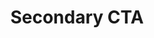 ---
title: Secondary CTA
category: Marketing
paid: false
isActive: true
ltr: {"vue":{"vueCss":[{"label":"App.vue","code":"<template>\n  <section class=\"cta-secondary\">\n    <div class=\"cta-cover\"></div>\n    <div class=\"cta-container\">\n      <div class=\"cta-details\">\n        <h3>\n          build your websites with <span>high performance</span>\n        </h3>\n        <p>\n          Nam erat risus, sodales sit amet lobortis ut, finibus eget metus. Cras aliquam ante ut tortor posuere feugiat.\n          Duis sodales nisi id porta lacinia.\n        </p>\n        <a class=\"cta-btn\" href=\"javascript:void()\">\n          Try it out\n          <svg xmlns=\"http://www.w3.org/2000/svg\" fill=\"none\" viewBox=\"0 0 24 24\" stroke=\"currentColor\">\n            <path strokeLinecap=\"round\" strokeLinejoin=\"round\" strokeWidth={2} d=\"M13 7l5 5m0 0l-5 5m5-5H6\" />\n          </svg>\n        </a>\n      </div>\n      <div class=\"cta-image\">\n        <img src=\"https://i.postimg.cc/kgd4WhyS/container.png\" alt=\"\" />\n      </div>\n    </div>\n  </section>\n</template>"},{"label":"style.css","code":".cta-secondary {\n  position: relative;\n  max-width: 1280px;\n  margin-left: auto;\n  margin-right: auto;\n  padding: 1rem;\n}\n\n@media (min-width: 640px) {\n  .cta-secondary {\n    padding-left: 2rem;\n    padding-right: 2rem;\n  }\n}\n\n.cta-secondary .cta-cover {\n  position: absolute;\n  top: 0px;\n  left: 0px;\n  width: 100%;\n  height: 100%;\n  background-color: #FFF;\n  opacity: 0.4;\n  background-image: url(\"data:image/svg+xml,%3Csvg xmlns='http://www.w3.org/2000/svg' width='100' height='100' viewBox='0 0 100 100'%3E%3Cg fill-rule='evenodd'%3E%3Cg fill='%23e5e7eb' fill-opacity='0.4'%3E%3Cpath opacity='.5' d='M96 95h4v1h-4v4h-1v-4h-9v4h-1v-4h-9v4h-1v-4h-9v4h-1v-4h-9v4h-1v-4h-9v4h-1v-4h-9v4h-1v-4h-9v4h-1v-4h-9v4h-1v-4H0v-1h15v-9H0v-1h15v-9H0v-1h15v-9H0v-1h15v-9H0v-1h15v-9H0v-1h15v-9H0v-1h15v-9H0v-1h15v-9H0v-1h15V0h1v15h9V0h1v15h9V0h1v15h9V0h1v15h9V0h1v15h9V0h1v15h9V0h1v15h9V0h1v15h9V0h1v15h4v1h-4v9h4v1h-4v9h4v1h-4v9h4v1h-4v9h4v1h-4v9h4v1h-4v9h4v1h-4v9h4v1h-4v9zm-1 0v-9h-9v9h9zm-10 0v-9h-9v9h9zm-10 0v-9h-9v9h9zm-10 0v-9h-9v9h9zm-10 0v-9h-9v9h9zm-10 0v-9h-9v9h9zm-10 0v-9h-9v9h9zm-10 0v-9h-9v9h9zm-9-10h9v-9h-9v9zm10 0h9v-9h-9v9zm10 0h9v-9h-9v9zm10 0h9v-9h-9v9zm10 0h9v-9h-9v9zm10 0h9v-9h-9v9zm10 0h9v-9h-9v9zm10 0h9v-9h-9v9zm9-10v-9h-9v9h9zm-10 0v-9h-9v9h9zm-10 0v-9h-9v9h9zm-10 0v-9h-9v9h9zm-10 0v-9h-9v9h9zm-10 0v-9h-9v9h9zm-10 0v-9h-9v9h9zm-10 0v-9h-9v9h9zm-9-10h9v-9h-9v9zm10 0h9v-9h-9v9zm10 0h9v-9h-9v9zm10 0h9v-9h-9v9zm10 0h9v-9h-9v9zm10 0h9v-9h-9v9zm10 0h9v-9h-9v9zm10 0h9v-9h-9v9zm9-10v-9h-9v9h9zm-10 0v-9h-9v9h9zm-10 0v-9h-9v9h9zm-10 0v-9h-9v9h9zm-10 0v-9h-9v9h9zm-10 0v-9h-9v9h9zm-10 0v-9h-9v9h9zm-10 0v-9h-9v9h9zm-9-10h9v-9h-9v9zm10 0h9v-9h-9v9zm10 0h9v-9h-9v9zm10 0h9v-9h-9v9zm10 0h9v-9h-9v9zm10 0h9v-9h-9v9zm10 0h9v-9h-9v9zm10 0h9v-9h-9v9zm9-10v-9h-9v9h9zm-10 0v-9h-9v9h9zm-10 0v-9h-9v9h9zm-10 0v-9h-9v9h9zm-10 0v-9h-9v9h9zm-10 0v-9h-9v9h9zm-10 0v-9h-9v9h9zm-10 0v-9h-9v9h9zm-9-10h9v-9h-9v9zm10 0h9v-9h-9v9zm10 0h9v-9h-9v9zm10 0h9v-9h-9v9zm10 0h9v-9h-9v9zm10 0h9v-9h-9v9zm10 0h9v-9h-9v9zm10 0h9v-9h-9v9z'/%3E%3Cpath d='M6 5V0H5v5H0v1h5v94h1V6h94V5H6z'/%3E%3C/g%3E%3C/g%3E%3C/svg%3E\");\n}\n\n.cta-secondary .cta-container {\n  position: relative;\n  z-index: 10;\n  gap: 1.25rem;\n}\n\n@media (min-width: 1024px) {\n  .cta-secondary .cta-container {\n    display: flex;\n    align-items: center;\n  }\n}\n\n.cta-secondary .cta-container .cta-details {\n  flex: 1;\n  max-width: 32rem;\n  padding-top: 1.25rem;\n  padding-bottom: 1.25rem;\n}\n\n@media (min-width: 640px) {\n  .cta-secondary .cta-container .cta-details {\n    margin-left: auto;\n    margin-right: auto;\n    text-align: center;\n  }\n}\n\n@media (min-width: 1024px) {\n  .cta-secondary .cta-container .cta-details {\n    max-width: max-content;\n    text-align: left;\n  }\n}\n\n.cta-secondary .cta-container .cta-details h3 {\n  font-size: 1.875rem;\n  line-height: 2.25rem;\n  color: #1f2937;\n  font-weight: 600;\n}\n\n.cta-secondary .cta-container .cta-details h3 span {\n  color: #4f46e5;\n}\n\n@media (min-width: 768px) {\n  .cta-secondary .cta-container .cta-details h3 {\n    font-size: 2.25rem;\n    line-height: 2.5rem;\n  }\n}\n\n.cta-secondary .cta-container .cta-details p {\n  color: #6b7280;\n  line-height: 1.625;\n  margin-top: 0.75rem;\n}\n\n.cta-secondary .cta-container .cta-details .cta-btn {\n  margin-top: 1.25rem;\n  padding: 0.5rem 1rem 0.5rem 1rem;\n  color: #4f46e5;\n  background-color: #eef2ff;\n  font-weight: 500;\n  border-radius: 999px;\n  display: inline-flex;\n  align-items: center;\n}\n\n.cta-secondary .cta-container .cta-details .cta-btn svg {\n  width: 1.5rem;\n  height: 1.5rem;\n  margin-left: 0.25rem;\n  transition-duration: 150ms;\n}\n\n.cta-secondary .cta-container .cta-image {\n  flex: 1;\n  margin-top: 1.25rem;\n  margin-left: auto;\n  margin-right: auto;\n}\n\n@media (min-width: 640px) {\n  .cta-secondary .cta-container .cta-image {\n    width: 75%;\n  }\n}\n\n@media (min-width: 1024px) {\n  .cta-secondary .cta-container .cta-image {\n    margin-top: 0px;\n    width: auto;\n  }\n}\n\n.cta-secondary .cta-container .cta-image img {\n  width: 100%;\n}"}],"vueTail":[{"label":"App.vue","code":"<template>\n  <section class=\"cta-sec relative max-w-screen-xl mx-auto py-4 px-4 sm:px-8\">\n    <div class=\"absolute top-0 left-0 w-full h-full bg-white opacity-40\"></div>\n    <div class=\"relative z-10 gap-5 items-center lg:flex\">\n      <div class=\"flex-1 max-w-lg py-5 sm:mx-auto sm:text-center lg:max-w-max lg:text-left\">\n        <h3 class=\"text-3xl text-gray-800 font-semibold md:text-4xl\">\n          build your websites with <span class=\"text-indigo-600\">high performance</span>\n        </h3>\n        <p class=\"text-gray-500 leading-relaxed mt-3\">\n          Nam erat risus, sodales sit amet lobortis ut, finibus eget metus. Cras aliquam ante ut tortor posuere feugiat.\n          Duis sodales nisi id porta lacinia.\n        </p>\n        <a class=\"mt-5 px-4 py-2 text-indigo-600 font-medium bg-indigo-50 rounded-full inline-flex items-center\"\n          href=\"javascript:void()\">\n          Try it out\n          <svg xmlns=\"http://www.w3.org/2000/svg\" class=\"h-6 w-6 ml-1 duration-150\" fill=\"none\" viewBox=\"0 0 24 24\"\n            stroke=\"currentColor\">\n            <path strokeLinecap=\"round\" strokeLinejoin=\"round\" strokeWidth={2} d=\"M13 7l5 5m0 0l-5 5m5-5H6\" />\n          </svg>\n        </a>\n      </div>\n      <div class=\"flex-1 mt-5 mx-auto sm:w-9/12 lg:mt-0 lg:w-auto\">\n        <img src=\"https://i.postimg.cc/kgd4WhyS/container.png\" alt=\"\" class=\"w-full\" />\n      </div>\n    </div>\n  </section>\n</template>\n\n<style scoped>\n.cta-sec {\n  background-image: url(\"data:image/svg+xml,%3Csvg xmlns='http://www.w3.org/2000/svg' width='100' height='100' viewBox='0 0 100 100'%3E%3Cg fill-rule='evenodd'%3E%3Cg fill='%23e5e7eb' fill-opacity='0.4'%3E%3Cpath opacity='.5' d='M96 95h4v1h-4v4h-1v-4h-9v4h-1v-4h-9v4h-1v-4h-9v4h-1v-4h-9v4h-1v-4h-9v4h-1v-4h-9v4h-1v-4h-9v4h-1v-4h-9v4h-1v-4H0v-1h15v-9H0v-1h15v-9H0v-1h15v-9H0v-1h15v-9H0v-1h15v-9H0v-1h15v-9H0v-1h15v-9H0v-1h15v-9H0v-1h15V0h1v15h9V0h1v15h9V0h1v15h9V0h1v15h9V0h1v15h9V0h1v15h9V0h1v15h9V0h1v15h9V0h1v15h4v1h-4v9h4v1h-4v9h4v1h-4v9h4v1h-4v9h4v1h-4v9h4v1h-4v9h4v1h-4v9h4v1h-4v9zm-1 0v-9h-9v9h9zm-10 0v-9h-9v9h9zm-10 0v-9h-9v9h9zm-10 0v-9h-9v9h9zm-10 0v-9h-9v9h9zm-10 0v-9h-9v9h9zm-10 0v-9h-9v9h9zm-10 0v-9h-9v9h9zm-9-10h9v-9h-9v9zm10 0h9v-9h-9v9zm10 0h9v-9h-9v9zm10 0h9v-9h-9v9zm10 0h9v-9h-9v9zm10 0h9v-9h-9v9zm10 0h9v-9h-9v9zm10 0h9v-9h-9v9zm9-10v-9h-9v9h9zm-10 0v-9h-9v9h9zm-10 0v-9h-9v9h9zm-10 0v-9h-9v9h9zm-10 0v-9h-9v9h9zm-10 0v-9h-9v9h9zm-10 0v-9h-9v9h9zm-10 0v-9h-9v9h9zm-9-10h9v-9h-9v9zm10 0h9v-9h-9v9zm10 0h9v-9h-9v9zm10 0h9v-9h-9v9zm10 0h9v-9h-9v9zm10 0h9v-9h-9v9zm10 0h9v-9h-9v9zm10 0h9v-9h-9v9zm9-10v-9h-9v9h9zm-10 0v-9h-9v9h9zm-10 0v-9h-9v9h9zm-10 0v-9h-9v9h9zm-10 0v-9h-9v9h9zm-10 0v-9h-9v9h9zm-10 0v-9h-9v9h9zm-10 0v-9h-9v9h9zm-9-10h9v-9h-9v9zm10 0h9v-9h-9v9zm10 0h9v-9h-9v9zm10 0h9v-9h-9v9zm10 0h9v-9h-9v9zm10 0h9v-9h-9v9zm10 0h9v-9h-9v9zm10 0h9v-9h-9v9zm9-10v-9h-9v9h9zm-10 0v-9h-9v9h9zm-10 0v-9h-9v9h9zm-10 0v-9h-9v9h9zm-10 0v-9h-9v9h9zm-10 0v-9h-9v9h9zm-10 0v-9h-9v9h9zm-10 0v-9h-9v9h9zm-9-10h9v-9h-9v9zm10 0h9v-9h-9v9zm10 0h9v-9h-9v9zm10 0h9v-9h-9v9zm10 0h9v-9h-9v9zm10 0h9v-9h-9v9zm10 0h9v-9h-9v9zm10 0h9v-9h-9v9z'/%3E%3Cpath d='M6 5V0H5v5H0v1h5v94h1V6h94V5H6z'/%3E%3C/g%3E%3C/g%3E%3C/svg%3E\");\n}\n</style>"}]},"preview":"function App() {\n    return (\n        <section className=\"relative max-w-screen-xl px-4 py-4 mx-auto cta-sec md:px-8\">\n            <div className=\"absolute top-0 left-0 w-full h-full bg-white opacity-40\"></div>\n            <div className=\"relative z-10 items-center gap-5 lg:flex\">\n                <div className=\"flex-1 max-w-lg py-5 sm:mx-auto sm:text-center lg:max-w-max lg:text-left\">\n                    <h3 className=\"text-3xl font-semibold text-gray-800 md:text-4xl\">\n                        build your websites with <span className=\"text-indigo-600\">high performance</span>\n                    </h3>\n                    <p className=\"mt-3 leading-relaxed text-gray-500\">\n                        Nam erat risus, sodales sit amet lobortis ut, finibus eget metus. Cras aliquam ante ut tortor posuere feugiat. Duis sodales nisi id porta lacinia.\n                    </p>\n                    <a\n                        className=\"inline-flex items-center px-4 py-2 mt-5 font-medium text-indigo-600 rounded-full bg-indigo-50\"\n                        href=\"javascript:void()\">\n                        Try it out\n                        <svg xmlns=\"http://www.w3.org/2000/svg\" className=\"w-6 h-6 ml-1 duration-150\" fill=\"none\" viewBox=\"0 0 24 24\" stroke=\"currentColor\">\n                        <path strokeLinecap=\"round\" strokeLinejoin=\"round\" strokeWidth={2} d=\"M13 7l5 5m0 0l-5 5m5-5H6\" />\n                        </svg>\n                    </a>\n                </div>\n                <div className=\"flex-1 mx-auto mt-5 sm:w-9/12 lg:mt-0 lg:w-auto\">\n                    <img \n                        src=\"https://i.postimg.cc/kgd4WhyS/container.png\" \n                        alt=\"\" \n                        className=\"w-full\" \n                    />\n                </div>\n            </div>\n        </section>\n    )\n}\n","react":{"jsxCss":[{"label":"App.jsx","code":"export default () => {\n    return (\n        <section className=\"cta-secondary\">\n            <div className=\"cta-cover\"></div>\n            <div className=\"cta-container\">\n                <div className=\"cta-details\">\n                    <h3>\n                        build your websites with <span>high performance</span>\n                    </h3>\n                    <p>\n                        Nam erat risus, sodales sit amet lobortis ut, finibus eget metus. Cras aliquam ante ut tortor posuere feugiat. Duis sodales nisi id porta lacinia.\n                    </p>\n                    <a\n                        className=\"cta-btn\"\n                        href=\"javascript:void()\">\n                        Try it out\n                        <svg xmlns=\"http://www.w3.org/2000/svg\" fill=\"none\" viewBox=\"0 0 24 24\" stroke=\"currentColor\">\n                            <path strokeLinecap=\"round\" strokeLinejoin=\"round\" strokeWidth={2} d=\"M13 7l5 5m0 0l-5 5m5-5H6\" />\n                        </svg>\n                    </a>\n                </div>\n                <div className=\"cta-image\">\n                    <img \n                        src=\"https://i.postimg.cc/kgd4WhyS/container.png\" \n                        alt=\"\" \n                    />\n                </div>\n            </div>\n        </section>\n    )\n}\n"},{"label":"style.css","code":".cta-secondary {\n  position: relative;\n  max-width: 1280px;\n  margin-left: auto;\n  margin-right: auto;\n  padding: 1rem;\n}\n@media (min-width: 640px) {\n  .cta-secondary {\n    padding-left: 2rem;\n    padding-right: 2rem;\n  }\n}\n.cta-secondary .cta-cover {\n  position: absolute;\n  top: 0px;\n  left: 0px;\n  width: 100%;\n  height: 100%;\n  background-color: #FFF;\n  opacity: 0.4;\n  background-image: url(\"data:image/svg+xml,%3Csvg xmlns='http://www.w3.org/2000/svg' width='100' height='100' viewBox='0 0 100 100'%3E%3Cg fill-rule='evenodd'%3E%3Cg fill='%23e5e7eb' fill-opacity='0.4'%3E%3Cpath opacity='.5' d='M96 95h4v1h-4v4h-1v-4h-9v4h-1v-4h-9v4h-1v-4h-9v4h-1v-4h-9v4h-1v-4h-9v4h-1v-4h-9v4h-1v-4h-9v4h-1v-4h-9v4h-1v-4H0v-1h15v-9H0v-1h15v-9H0v-1h15v-9H0v-1h15v-9H0v-1h15v-9H0v-1h15v-9H0v-1h15v-9H0v-1h15v-9H0v-1h15V0h1v15h9V0h1v15h9V0h1v15h9V0h1v15h9V0h1v15h9V0h1v15h9V0h1v15h9V0h1v15h9V0h1v15h4v1h-4v9h4v1h-4v9h4v1h-4v9h4v1h-4v9h4v1h-4v9h4v1h-4v9h4v1h-4v9h4v1h-4v9zm-1 0v-9h-9v9h9zm-10 0v-9h-9v9h9zm-10 0v-9h-9v9h9zm-10 0v-9h-9v9h9zm-10 0v-9h-9v9h9zm-10 0v-9h-9v9h9zm-10 0v-9h-9v9h9zm-10 0v-9h-9v9h9zm-9-10h9v-9h-9v9zm10 0h9v-9h-9v9zm10 0h9v-9h-9v9zm10 0h9v-9h-9v9zm10 0h9v-9h-9v9zm10 0h9v-9h-9v9zm10 0h9v-9h-9v9zm10 0h9v-9h-9v9zm9-10v-9h-9v9h9zm-10 0v-9h-9v9h9zm-10 0v-9h-9v9h9zm-10 0v-9h-9v9h9zm-10 0v-9h-9v9h9zm-10 0v-9h-9v9h9zm-10 0v-9h-9v9h9zm-10 0v-9h-9v9h9zm-9-10h9v-9h-9v9zm10 0h9v-9h-9v9zm10 0h9v-9h-9v9zm10 0h9v-9h-9v9zm10 0h9v-9h-9v9zm10 0h9v-9h-9v9zm10 0h9v-9h-9v9zm10 0h9v-9h-9v9zm9-10v-9h-9v9h9zm-10 0v-9h-9v9h9zm-10 0v-9h-9v9h9zm-10 0v-9h-9v9h9zm-10 0v-9h-9v9h9zm-10 0v-9h-9v9h9zm-10 0v-9h-9v9h9zm-10 0v-9h-9v9h9zm-9-10h9v-9h-9v9zm10 0h9v-9h-9v9zm10 0h9v-9h-9v9zm10 0h9v-9h-9v9zm10 0h9v-9h-9v9zm10 0h9v-9h-9v9zm10 0h9v-9h-9v9zm10 0h9v-9h-9v9zm9-10v-9h-9v9h9zm-10 0v-9h-9v9h9zm-10 0v-9h-9v9h9zm-10 0v-9h-9v9h9zm-10 0v-9h-9v9h9zm-10 0v-9h-9v9h9zm-10 0v-9h-9v9h9zm-10 0v-9h-9v9h9zm-9-10h9v-9h-9v9zm10 0h9v-9h-9v9zm10 0h9v-9h-9v9zm10 0h9v-9h-9v9zm10 0h9v-9h-9v9zm10 0h9v-9h-9v9zm10 0h9v-9h-9v9zm10 0h9v-9h-9v9z'/%3E%3Cpath d='M6 5V0H5v5H0v1h5v94h1V6h94V5H6z'/%3E%3C/g%3E%3C/g%3E%3C/svg%3E\");\n}\n.cta-secondary .cta-container {\n  position: relative;\n  z-index: 10;\n  gap: 1.25rem;\n}\n@media (min-width: 1024px) {\n  .cta-secondary .cta-container {\n    display: flex;\n    align-items: center;\n  }\n}\n.cta-secondary .cta-container .cta-details {\n  flex: 1;\n  max-width: 32rem;\n  padding-top: 1.25rem;\n  padding-bottom: 1.25rem;\n}\n@media (min-width: 640px) {\n  .cta-secondary .cta-container .cta-details {\n    margin-left: auto;\n    margin-right: auto;\n    text-align: center;\n  }\n}\n@media (min-width: 1024px) {\n  .cta-secondary .cta-container .cta-details {\n    max-width: max-content;\n    text-align: left;\n  }\n}\n.cta-secondary .cta-container .cta-details h3 {\n  font-size: 1.875rem;\n  line-height: 2.25rem;\n  color: #1f2937;\n  font-weight: 600;\n}\n.cta-secondary .cta-container .cta-details h3 span {\n  color: #4f46e5;\n}\n@media (min-width: 768px) {\n  .cta-secondary .cta-container .cta-details h3 {\n    font-size: 2.25rem;\n    line-height: 2.5rem;\n  }\n}\n.cta-secondary .cta-container .cta-details p {\n  color: #6b7280;\n  line-height: 1.625;\n  margin-top: 0.75rem;\n}\n.cta-secondary .cta-container .cta-details .cta-btn {\n  margin-top: 1.25rem;\n  padding: 0.5rem 1rem 0.5rem 1rem;\n  color: #4f46e5;\n  background-color: #eef2ff;\n  font-weight: 500;\n  border-radius: 999px;\n  display: inline-flex;\n  align-items: center;\n}\n.cta-secondary .cta-container .cta-details .cta-btn svg {\n  width: 1.5rem;\n  height: 1.5rem;\n  margin-left: 0.25rem;\n  transition-duration: 150ms;\n}\n.cta-secondary .cta-container .cta-image {\n  flex: 1;\n  margin-top: 1.25rem;\n  margin-left: auto;\n  margin-right: auto;\n}\n@media (min-width: 640px) {\n  .cta-secondary .cta-container .cta-image {\n    width: 75%;\n  }\n}\n@media (min-width: 1024px) {\n  .cta-secondary .cta-container .cta-image {\n    margin-top: 0px;\n    width: auto;\n  }\n}\n.cta-secondary .cta-container .cta-image img {\n  width: 100%;\n}\n"}],"jsxTail":[{"code":"export default () => {\n    return (\n        <section className=\"cta-sec relative max-w-screen-xl mx-auto py-4 px-4 md:px-8\">\n            <div className=\"absolute top-0 left-0 w-full h-full bg-white opacity-40\"></div>\n            <div className=\"relative z-10 gap-5 items-center lg:flex\">\n                <div className=\"flex-1 max-w-lg py-5 sm:mx-auto sm:text-center lg:max-w-max lg:text-left\">\n                    <h3 className=\"text-3xl text-gray-800 font-semibold md:text-4xl\">\n                        build your websites with <span className=\"text-indigo-600\">high performance</span>\n                    </h3>\n                    <p className=\"text-gray-500 leading-relaxed mt-3\">\n                        Nam erat risus, sodales sit amet lobortis ut, finibus eget metus. Cras aliquam ante ut tortor posuere feugiat. Duis sodales nisi id porta lacinia.\n                    </p>\n                    <a\n                        className=\"mt-5 px-4 py-2 text-indigo-600 font-medium bg-indigo-50 rounded-full inline-flex items-center\"\n                        href=\"javascript:void()\">\n                        Try it out\n                        <svg xmlns=\"http://www.w3.org/2000/svg\" className=\"h-6 w-6 ml-1 duration-150\" fill=\"none\" viewBox=\"0 0 24 24\" stroke=\"currentColor\">\n                        <path strokeLinecap=\"round\" strokeLinejoin=\"round\" strokeWidth={2} d=\"M13 7l5 5m0 0l-5 5m5-5H6\" />\n                        </svg>\n                    </a>\n                </div>\n                <div className=\"flex-1 mt-5 mx-auto sm:w-9/12 lg:mt-0 lg:w-auto\">\n                    <img \n                        src=\"https://i.postimg.cc/kgd4WhyS/container.png\" \n                        alt=\"\" \n                        className=\"w-full\" \n                    />\n                </div>\n            </div>\n\n            <style jsx>{`\n                .cta-sec {\n                    background-image: url(\"data:image/svg+xml,%3Csvg xmlns='http://www.w3.org/2000/svg' width='100' height='100' viewBox='0 0 100 100'%3E%3Cg fill-rule='evenodd'%3E%3Cg fill='%23e5e7eb' fill-opacity='0.4'%3E%3Cpath opacity='.5' d='M96 95h4v1h-4v4h-1v-4h-9v4h-1v-4h-9v4h-1v-4h-9v4h-1v-4h-9v4h-1v-4h-9v4h-1v-4h-9v4h-1v-4h-9v4h-1v-4h-9v4h-1v-4H0v-1h15v-9H0v-1h15v-9H0v-1h15v-9H0v-1h15v-9H0v-1h15v-9H0v-1h15v-9H0v-1h15v-9H0v-1h15v-9H0v-1h15V0h1v15h9V0h1v15h9V0h1v15h9V0h1v15h9V0h1v15h9V0h1v15h9V0h1v15h9V0h1v15h9V0h1v15h4v1h-4v9h4v1h-4v9h4v1h-4v9h4v1h-4v9h4v1h-4v9h4v1h-4v9h4v1h-4v9h4v1h-4v9zm-1 0v-9h-9v9h9zm-10 0v-9h-9v9h9zm-10 0v-9h-9v9h9zm-10 0v-9h-9v9h9zm-10 0v-9h-9v9h9zm-10 0v-9h-9v9h9zm-10 0v-9h-9v9h9zm-10 0v-9h-9v9h9zm-9-10h9v-9h-9v9zm10 0h9v-9h-9v9zm10 0h9v-9h-9v9zm10 0h9v-9h-9v9zm10 0h9v-9h-9v9zm10 0h9v-9h-9v9zm10 0h9v-9h-9v9zm10 0h9v-9h-9v9zm9-10v-9h-9v9h9zm-10 0v-9h-9v9h9zm-10 0v-9h-9v9h9zm-10 0v-9h-9v9h9zm-10 0v-9h-9v9h9zm-10 0v-9h-9v9h9zm-10 0v-9h-9v9h9zm-10 0v-9h-9v9h9zm-9-10h9v-9h-9v9zm10 0h9v-9h-9v9zm10 0h9v-9h-9v9zm10 0h9v-9h-9v9zm10 0h9v-9h-9v9zm10 0h9v-9h-9v9zm10 0h9v-9h-9v9zm10 0h9v-9h-9v9zm9-10v-9h-9v9h9zm-10 0v-9h-9v9h9zm-10 0v-9h-9v9h9zm-10 0v-9h-9v9h9zm-10 0v-9h-9v9h9zm-10 0v-9h-9v9h9zm-10 0v-9h-9v9h9zm-10 0v-9h-9v9h9zm-9-10h9v-9h-9v9zm10 0h9v-9h-9v9zm10 0h9v-9h-9v9zm10 0h9v-9h-9v9zm10 0h9v-9h-9v9zm10 0h9v-9h-9v9zm10 0h9v-9h-9v9zm10 0h9v-9h-9v9zm9-10v-9h-9v9h9zm-10 0v-9h-9v9h9zm-10 0v-9h-9v9h9zm-10 0v-9h-9v9h9zm-10 0v-9h-9v9h9zm-10 0v-9h-9v9h9zm-10 0v-9h-9v9h9zm-10 0v-9h-9v9h9zm-9-10h9v-9h-9v9zm10 0h9v-9h-9v9zm10 0h9v-9h-9v9zm10 0h9v-9h-9v9zm10 0h9v-9h-9v9zm10 0h9v-9h-9v9zm10 0h9v-9h-9v9zm10 0h9v-9h-9v9z'/%3E%3Cpath d='M6 5V0H5v5H0v1h5v94h1V6h94V5H6z'/%3E%3C/g%3E%3C/g%3E%3C/svg%3E\");\n                }\n            `}</style>\n        </section>\n    )\n}\n","label":"App.jsx"}]}}
rtl: {"react":{"jsxCss":[{"label":"App.jsx","code":"export default () => {\n    return (\n        <section className=\"cta-secondary\">\n            <div className=\"cta-cover\"></div>\n            <div className=\"cta-container\">\n                <div className=\"cta-details\">\n                    <h3>\n                        بناء مواقع الويب الخاصة بك <span>بأداء عالٍ</span>\n                    </h3>\n                    <p>\n                        هناك حقيقة مثبتة منذ زمن طويل وهي أن المحتوى المقروء لصفحة ما سيلهي القارئ عن التركيز على الشكل الخارجي للنص أو شكل توضع الفقرات في الصفحة التي يقرأها. الهدف من استخدام.\n                    </p>\n                    <a\n                        className=\"cta-btn\"\n                        href=\"javascript:void()\">\n                        جرب اﻵن\n                        <svg xmlns=\"http://www.w3.org/2000/svg\" viewBox=\"0 0 20 20\" fill=\"currentColor\">\n                            <path fill-rule=\"evenodd\" d=\"M9.707 14.707a1 1 0 01-1.414 0l-4-4a1 1 0 010-1.414l4-4a1 1 0 011.414 1.414L7.414 9H15a1 1 0 110 2H7.414l2.293 2.293a1 1 0 010 1.414z\" clip-rule=\"evenodd\" />\n                        </svg>\n                    </a>\n                </div>\n                <div className=\"cta-image\">\n                    <img \n                        src=\"https://i.postimg.cc/kgd4WhyS/container.png\" \n                        alt=\"\" \n                    />\n                </div>\n            </div>\n        </section>\n    )\n}"},{"label":"style.css","code":".cta-secondary {\n  position: relative;\n  max-width: 1280px;\n  margin-left: auto;\n  margin-right: auto;\n  padding: 1rem;\n}\n@media (min-width: 640px) {\n  .cta-secondary {\n    padding-left: 2rem;\n    padding-right: 2rem;\n  }\n}\n.cta-secondary .cta-cover {\n  position: absolute;\n  top: 0px;\n  left: 0px;\n  width: 100%;\n  height: 100%;\n  background-color: #FFF;\n  opacity: 0.4;\n  background-image: url(\"data:image/svg+xml,%3Csvg xmlns='http://www.w3.org/2000/svg' width='100' height='100' viewBox='0 0 100 100'%3E%3Cg fill-rule='evenodd'%3E%3Cg fill='%23e5e7eb' fill-opacity='0.4'%3E%3Cpath opacity='.5' d='M96 95h4v1h-4v4h-1v-4h-9v4h-1v-4h-9v4h-1v-4h-9v4h-1v-4h-9v4h-1v-4h-9v4h-1v-4h-9v4h-1v-4h-9v4h-1v-4h-9v4h-1v-4H0v-1h15v-9H0v-1h15v-9H0v-1h15v-9H0v-1h15v-9H0v-1h15v-9H0v-1h15v-9H0v-1h15v-9H0v-1h15v-9H0v-1h15V0h1v15h9V0h1v15h9V0h1v15h9V0h1v15h9V0h1v15h9V0h1v15h9V0h1v15h9V0h1v15h9V0h1v15h4v1h-4v9h4v1h-4v9h4v1h-4v9h4v1h-4v9h4v1h-4v9h4v1h-4v9h4v1h-4v9h4v1h-4v9zm-1 0v-9h-9v9h9zm-10 0v-9h-9v9h9zm-10 0v-9h-9v9h9zm-10 0v-9h-9v9h9zm-10 0v-9h-9v9h9zm-10 0v-9h-9v9h9zm-10 0v-9h-9v9h9zm-10 0v-9h-9v9h9zm-9-10h9v-9h-9v9zm10 0h9v-9h-9v9zm10 0h9v-9h-9v9zm10 0h9v-9h-9v9zm10 0h9v-9h-9v9zm10 0h9v-9h-9v9zm10 0h9v-9h-9v9zm10 0h9v-9h-9v9zm9-10v-9h-9v9h9zm-10 0v-9h-9v9h9zm-10 0v-9h-9v9h9zm-10 0v-9h-9v9h9zm-10 0v-9h-9v9h9zm-10 0v-9h-9v9h9zm-10 0v-9h-9v9h9zm-10 0v-9h-9v9h9zm-9-10h9v-9h-9v9zm10 0h9v-9h-9v9zm10 0h9v-9h-9v9zm10 0h9v-9h-9v9zm10 0h9v-9h-9v9zm10 0h9v-9h-9v9zm10 0h9v-9h-9v9zm10 0h9v-9h-9v9zm9-10v-9h-9v9h9zm-10 0v-9h-9v9h9zm-10 0v-9h-9v9h9zm-10 0v-9h-9v9h9zm-10 0v-9h-9v9h9zm-10 0v-9h-9v9h9zm-10 0v-9h-9v9h9zm-10 0v-9h-9v9h9zm-9-10h9v-9h-9v9zm10 0h9v-9h-9v9zm10 0h9v-9h-9v9zm10 0h9v-9h-9v9zm10 0h9v-9h-9v9zm10 0h9v-9h-9v9zm10 0h9v-9h-9v9zm10 0h9v-9h-9v9zm9-10v-9h-9v9h9zm-10 0v-9h-9v9h9zm-10 0v-9h-9v9h9zm-10 0v-9h-9v9h9zm-10 0v-9h-9v9h9zm-10 0v-9h-9v9h9zm-10 0v-9h-9v9h9zm-10 0v-9h-9v9h9zm-9-10h9v-9h-9v9zm10 0h9v-9h-9v9zm10 0h9v-9h-9v9zm10 0h9v-9h-9v9zm10 0h9v-9h-9v9zm10 0h9v-9h-9v9zm10 0h9v-9h-9v9zm10 0h9v-9h-9v9z'/%3E%3Cpath d='M6 5V0H5v5H0v1h5v94h1V6h94V5H6z'/%3E%3C/g%3E%3C/g%3E%3C/svg%3E\");\n}\n.cta-secondary .cta-container {\n  position: relative;\n  z-index: 10;\n  gap: 1.25rem;\n}\n@media (min-width: 1024px) {\n  .cta-secondary .cta-container {\n    display: flex;\n    align-items: center;\n  }\n}\n.cta-secondary .cta-container .cta-details {\n  flex: 1;\n  max-width: 32rem;\n  padding-top: 1.25rem;\n  padding-bottom: 1.25rem;\n}\n@media (min-width: 640px) {\n  .cta-secondary .cta-container .cta-details {\n    margin-left: auto;\n    margin-right: auto;\n    text-align: center;\n  }\n}\n@media (min-width: 1024px) {\n  .cta-secondary .cta-container .cta-details {\n    max-width: max-content;\n    text-align: right;\n  }\n}\n.cta-secondary .cta-container .cta-details h3 {\n  font-size: 1.875rem;\n  line-height: 2.25rem;\n  color: #1f2937;\n  font-weight: 600;\n}\n.cta-secondary .cta-container .cta-details h3 span {\n  color: #4f46e5;\n}\n@media (min-width: 768px) {\n  .cta-secondary .cta-container .cta-details h3 {\n    font-size: 2.25rem;\n    line-height: 2.5rem;\n  }\n}\n.cta-secondary .cta-container .cta-details p {\n  color: #6b7280;\n  line-height: 1.625;\n  margin-top: 0.75rem;\n}\n.cta-secondary .cta-container .cta-details .cta-btn {\n  margin-top: 1.25rem;\n  padding: 0.5rem 1rem 0.5rem 1rem;\n  color: #4f46e5;\n  background-color: #eef2ff;\n  font-weight: 500;\n  border-radius: 999px;\n  display: inline-flex;\n  align-items: center;\n}\n.cta-secondary .cta-container .cta-details .cta-btn svg {\n  width: 1.5rem;\n  height: 1.5rem;\n  margin-right: 0.25rem;\n  transition-duration: 150ms;\n}\n.cta-secondary .cta-container .cta-image {\n  flex: 1;\n  margin-top: 1.25rem;\n  margin-left: auto;\n  margin-right: auto;\n}\n@media (min-width: 640px) {\n  .cta-secondary .cta-container .cta-image {\n    width: 75%;\n  }\n}\n@media (min-width: 1024px) {\n  .cta-secondary .cta-container .cta-image {\n    margin-top: 0px;\n    width: auto;\n  }\n}\n.cta-secondary .cta-container .cta-image img {\n  width: 100%;\n}"}],"jsxTail":[{"code":"export default () => {\n    return (\n        <section className=\"cta-sec relative max-w-screen-xl mx-auto py-4 px-4 md:px-8\">\n            <div className=\"absolute top-0 left-0 w-full h-full bg-white opacity-40\"></div>\n            <div className=\"relative z-10 gap-5 items-center lg:flex\">\n                <div className=\"flex-1 max-w-lg py-5 sm:mx-auto sm:text-center lg:max-w-max lg:text-right\">\n                    <h3 className=\"text-3xl text-gray-800 font-semibold md:text-4xl\">\n                        بناء مواقع الويب الخاصة بك <span className=\"text-indigo-600\">بأداء عالٍ</span>\n                    </h3>\n                    <p className=\"text-gray-500 leading-relaxed mt-3\">\n                        هناك حقيقة مثبتة منذ زمن طويل وهي أن المحتوى المقروء لصفحة ما سيلهي القارئ عن التركيز على الشكل الخارجي للنص أو شكل توضع الفقرات في الصفحة التي يقرأها. الهدف من استخدام Lorem Ipsum.\n                    </p>\n                    <a\n                        className=\"mt-5 px-4 py-2 text-indigo-600 font-medium bg-indigo-50 rounded-full inline-flex items-center\"\n                        href=\"javascript:void()\">\n                        جرب اﻵن\n                        <svg xmlns=\"http://www.w3.org/2000/svg\" class=\"h-6 w-6 mr-1 duration-150\" viewBox=\"0 0 20 20\" fill=\"currentColor\">\n                            <path fill-rule=\"evenodd\" d=\"M9.707 14.707a1 1 0 01-1.414 0l-4-4a1 1 0 010-1.414l4-4a1 1 0 011.414 1.414L7.414 9H15a1 1 0 110 2H7.414l2.293 2.293a1 1 0 010 1.414z\" clip-rule=\"evenodd\" />\n                        </svg>\n                    </a>\n                </div>\n                <div className=\"flex-1 mt-5 mx-auto sm:w-9/12 lg:mt-0 lg:w-auto\">\n                    <img \n                        src=\"https://i.postimg.cc/kgd4WhyS/container.png\" \n                        alt=\"\" \n                        className=\"w-full\" \n                    />\n                </div>\n            </div>\n        </section>\n    )\n}","label":"App.jsx"}]},"vue":{"vueCss":[],"vueTail":[]},"preview":"function App() {\n    return (\n        <section className=\"cta-sec relative max-w-screen-xl mx-auto py-4 px-4 md:px-8\">\n            <div className=\"absolute top-0 left-0 w-full h-full bg-white opacity-40\"></div>\n            <div className=\"relative z-10 gap-5 items-center lg:flex\">\n                <div className=\"flex-1 max-w-lg py-5 sm:mx-auto sm:text-center lg:max-w-max lg:text-right\">\n                    <h3 className=\"text-3xl text-gray-800 font-semibold md:text-4xl\">\n                        بناء مواقع الويب الخاصة بك <span className=\"text-indigo-600\">بأداء عالٍ</span>\n                    </h3>\n                    <p className=\"text-gray-500 leading-relaxed mt-3\">\n                        هناك حقيقة مثبتة منذ زمن طويل وهي أن المحتوى المقروء لصفحة ما سيلهي القارئ عن التركيز على الشكل الخارجي للنص أو شكل توضع الفقرات في الصفحة التي يقرأها. الهدف من استخدام Lorem Ipsum.\n                    </p>\n                    <a\n                        className=\"mt-5 px-4 py-2 text-indigo-600 font-medium bg-indigo-50 rounded-full inline-flex items-center\"\n                        href=\"javascript:void()\">\n                        تجربة هذا\n                        <svg xmlns=\"http://www.w3.org/2000/svg\" class=\"h-6 w-6 mr-1 duration-150\" viewBox=\"0 0 20 20\" fill=\"currentColor\">\n                            <path fill-rule=\"evenodd\" d=\"M9.707 14.707a1 1 0 01-1.414 0l-4-4a1 1 0 010-1.414l4-4a1 1 0 011.414 1.414L7.414 9H15a1 1 0 110 2H7.414l2.293 2.293a1 1 0 010 1.414z\" clip-rule=\"evenodd\" />\n                        </svg>\n                    </a>\n                </div>\n                <div className=\"flex-1 mt-5 mx-auto sm:w-9/12 lg:mt-0 lg:w-auto\">\n                    <img \n                        src=\"https://i.postimg.cc/kgd4WhyS/container.png\" \n                        alt=\"\" \n                        className=\"w-full\" \n                    />\n                </div>\n            </div>\n        </section>\n    )\n}\n"}
slug: /cta-sections
id: 56340570-c75d-42da-83f9-1342b0427082
created_at: 2
---